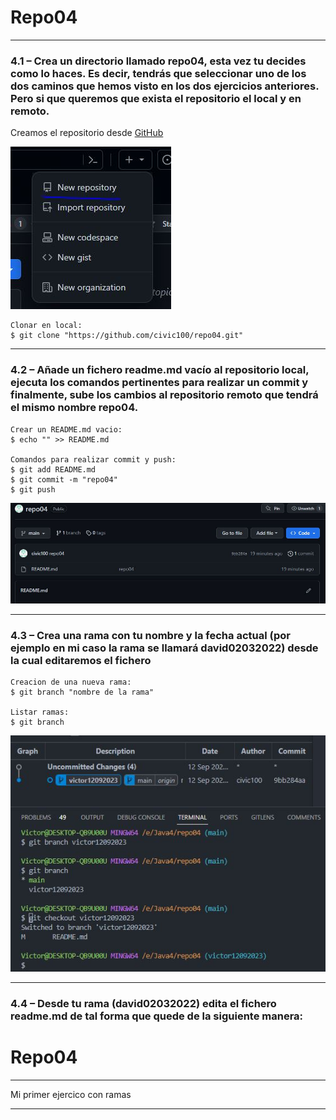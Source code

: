 # Repo04 #
***
### 4.1 – Crea un directorio llamado repo04, esta vez tu decides como lo haces. Es decir, tendrás que seleccionar uno de los dos caminos que hemos visto en los dos ejercicios anteriores. Pero si que queremos que exista el repositorio el local y en remoto. ###

Creamos el repositorio desde [GitHub](https://github.com/ "https://github.com")

![❌ Error ❌](./img/Captura1.JPG "New repository")

    Clonar en local:
    $ git clone "https://github.com/civic100/repo04.git"

***

### 4.2 – Añade un fichero readme.md vacío al repositorio local, ejecuta los comandos pertinentes para realizar un commit y finalmente, sube los cambios al repositorio remoto que tendrá el mismo nombre repo04.

    Crear un README.md vacio:  
    $ echo "" >> README.md
    
    Comandos para realizar commit y push:
    $ git add README.md
    $ git commit -m "repo04"
    $ git push  

![❌ Error ❌](./img/Captura2.JPG "New repository")
***

### 4.3 – Crea una rama con tu nombre y la fecha actual (por ejemplo en mi caso la rama se llamará david02032022) desde la cual editaremos el fichero

    Creacion de una nueva rama:
    $ git branch "nombre de la rama"

    Listar ramas:
    $ git branch

![❌ Error ❌](./img/Captura3.JPG "New repository")

***

### 4.4 – Desde tu rama (david02032022) edita el fichero readme.md de tal forma que quede de la siguiente manera:

# Repo04 
***
Mi primer ejercico con ramas
***